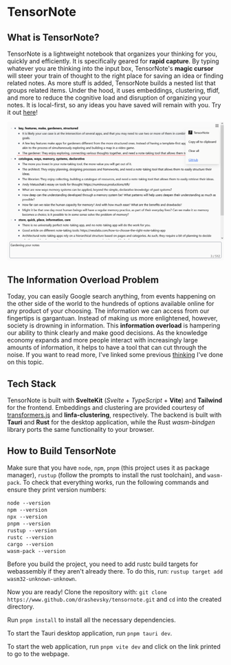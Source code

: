 # TensorNote

## What is TensorNote?

TensorNote is a lightweight notebook that organizes your thinking for you, quickly and efficiently. It is specifically geared for **rapid capture**. By typing whatever you are thinking into the input box, TensorNote's **magic cursor** will steer your train of thought to the right place for saving an idea or finding related notes. As more stuff is added, TensorNote builds a nested list that groups related items. Under the hood, it uses embeddings, clustering, tfidf, and more to reduce the cognitive load and disruption of organizing your notes. It is local-first, so any ideas you have saved will remain with you. Try it out [here](https://drashevsky.github.io/tensornote/)!

![Screenshot of TensorNote](docs/TensorNoteScreenshot.png)

## The Information Overload Problem
Today, you can easily Google search anything, from events happening on the other side of the world to the hundreds of options available online for any product of your choosing. The information we can access from our fingertips is gargantuan. Instead of making us more enlightened, however, society is drowning in information. This **information overload** is hampering our ability to think clearly and make good decisions. As the knowledge economy expands and more people interact with increasingly large amounts of information, it helps to have a tool that can cut through the noise. If you want to read more, I've linked some previous [thinking](https://drashevsky.github.io/posts/SecondBrain.html) I've done on this topic.

## Tech Stack
TensorNote is built with **SvelteKit** (_Svelte_ + _TypeScript_ + **Vite**) and **Tailwind** for the frontend. Embeddings and clustering are provided courtesy of [transformers.js](https://huggingface.co/docs/transformers.js/en/index) and **linfa-clustering**, respectively. The backend is built with **Tauri** and **Rust** for the desktop application, while the Rust _wasm-bindgen_ library ports the same functionality to your browser.

## How to Build TensorNote

Make sure that you have ``node``, ``npm``, ``pnpm`` (this project uses it as package manager), ``rustup`` (follow the prompts to install the rust toolchain), and ``wasm-pack``. To check that everything works, run the following commands and ensure they print version numbers:

```
node --version
npm --version
npx --version
pnpm --version
rustup --version
rustc --version
cargo --version
wasm-pack --version
```

Before you build the project, you need to add rustc build targets for webassembly if they aren't already there. To do this, run: ``rustup target add wasm32-unknown-unknown``.

Now you are ready! Clone the repository with: ``git clone https://www.github.com/drashevsky/tensornote.git`` and ``cd`` into the created directory.

Run ``pnpm install`` to install all the necessary dependencies.

To start the Tauri desktop application, run ``pnpm tauri dev``.

To start the web application, run ``pnpm vite dev`` and click on the link printed to go to the webpage.
